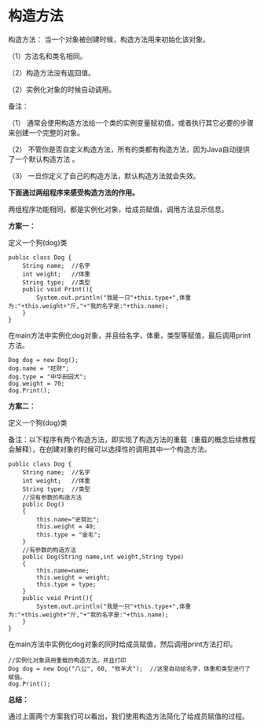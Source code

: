 # 构造方法

构造方法： 当一个对象被创建时候，构造方法用来初始化该对象。 

（1）方法名和类名相同。

（2）构造方法没有返回值。

（2）实例化对象的时候自动调用。

备注：

（1） 通常会使用构造方法给一个类的实例变量赋初值，或者执行其它必要的步骤来创建一个完整的对象。 

（2） 不管你是否自定义构造方法，所有的类都有构造方法，因为Java自动提供了一个默认构造方法 。

（3） 一旦你定义了自己的构造方法，默认构造方法就会失效。 

**下面通过两组程序来感受构造方法的作用。**

两组程序功能相同，都是实例化对象，给成员赋值，调用方法显示信息。

**方案一：**

定义一个狗(dog)类

```
public class Dog {
	String name;  //名字
	int weight;   //体重
	String type;  //类型
	public void Print(){
		System.out.println("我是一只"+this.type+",体重为:"+this.weight+"斤,"+"我的名字是:"+this.name);
	}
}
```

在main方法中实例化dog对象，并且给名字，体重，类型等赋值，最后调用print方法。

```
Dog dog = new Dog();
dog.name = "旺财";
dog.type = "中华田园犬";
dog.weight = 70;
dog.Print();
```

**方案二：**

定义一个狗(dog)类

备注：以下程序有两个构造方法，即实现了构造方法的重载（重载的概念后续教程会解释），在创建对象的时候可以选择性的调用其中一个构造方法。

```
public class Dog {
	String name;  //名字
	int weight;   //体重
	String type;  //类型
	//没有参数的构造方法
	public Dog()
	{
		this.name="史努比";
		this.weight = 40;
		this.type = "金毛";
	}
	//有参数的构造方法
	public Dog(String name,int weight,String type)
	{
		this.name=name;
		this.weight = weight;
		this.type = type;		
	}
	public void Print(){
		System.out.println("我是一只"+this.type+",体重为:"+this.weight+"斤,"+"我的名字是:"+this.name);
	}
}
```

在main方法中实例化dog对象的同时给成员赋值，然后调用print方法打印。

```
//实例化对象调用重载的构造方法，并且打印
Dog dog = new Dog("八公", 60, "牧羊犬");  //这里自动给名字，体重和类型进行了赋值。 
dog.Print();
```

**总结：**

通过上面两个方案我们可以看出，我们使用构造方法简化了给成员赋值的过程。